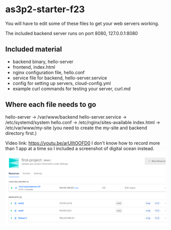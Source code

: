 # as3p2-starter-f23

You will have to edit some of these files to get your web servers working.

The included backend server runs on port 8080, 127.0.0.1:8080

## Included material

- backend binary, hello-server
- frontend, index.html
- nginx configuration file, hello.conf
- service file for backend, hello-server.service
- config for setting up servers, cloud-config.yml
- example curl commands for testing your server, curl.md


## Where each file needs to go
hello-server -> /var/www/backend
hello-server.service -> /etc/systemd/system
hello.conf -> /etc/nginx/sites-available
index.html -> /etc/var/www/my-site
(you need to create the my-site and backend directory first.)

Video link: https://youtu.be/arUlltOOFD0
I don't know how to record more than 1 app at a time so I included a screenshot of digital ocean instead.
![Alt text](image.png)
